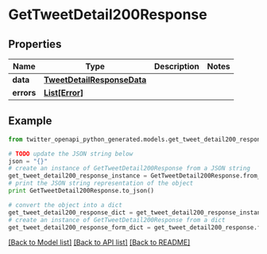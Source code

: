 # GetTweetDetail200Response


## Properties

Name | Type | Description | Notes
------------ | ------------- | ------------- | -------------
**data** | [**TweetDetailResponseData**](TweetDetailResponseData.md) |  | 
**errors** | [**List[Error]**](Error.md) |  | 

## Example

```python
from twitter_openapi_python_generated.models.get_tweet_detail200_response import GetTweetDetail200Response

# TODO update the JSON string below
json = "{}"
# create an instance of GetTweetDetail200Response from a JSON string
get_tweet_detail200_response_instance = GetTweetDetail200Response.from_json(json)
# print the JSON string representation of the object
print GetTweetDetail200Response.to_json()

# convert the object into a dict
get_tweet_detail200_response_dict = get_tweet_detail200_response_instance.to_dict()
# create an instance of GetTweetDetail200Response from a dict
get_tweet_detail200_response_form_dict = get_tweet_detail200_response.from_dict(get_tweet_detail200_response_dict)
```
[[Back to Model list]](../README.md#documentation-for-models) [[Back to API list]](../README.md#documentation-for-api-endpoints) [[Back to README]](../README.md)


